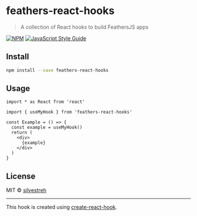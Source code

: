 # feathers-react-hooks

> A collection of React hooks to build FeathersJS apps

[![NPM](https://img.shields.io/npm/v/feathers-react-hooks.svg)](https://www.npmjs.com/package/feathers-react-hooks) [![JavaScript Style Guide](https://img.shields.io/badge/code_style-standard-brightgreen.svg)](https://standardjs.com)

## Install

```bash
npm install --save feathers-react-hooks
```

## Usage

```tsx
import * as React from 'react'

import { useMyHook } from 'feathers-react-hooks'

const Example = () => {
  const example = useMyHook()
  return (
    <div>
      {example}
    </div>
  )
}
```

## License

MIT © [silvestreh](https://github.com/silvestreh)

---

This hook is created using [create-react-hook](https://github.com/hermanya/create-react-hook).
